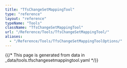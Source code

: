 ```yaml
---
title: "TfsChangeSetMappingTool"
type: "reference"
layout: "reference"
typeName: "Tools"
className: "TfsChangeSetMappingTool"
url: "/Reference/Tools/TfsChangeSetMappingTool/"
aliases:
  - "/Reference/Tools/TfsChangeSetMappingToolOptions/"
---
```


{{/* This page is generated from data in _data/tools.tfschangesetmappingtool.yaml */}}
